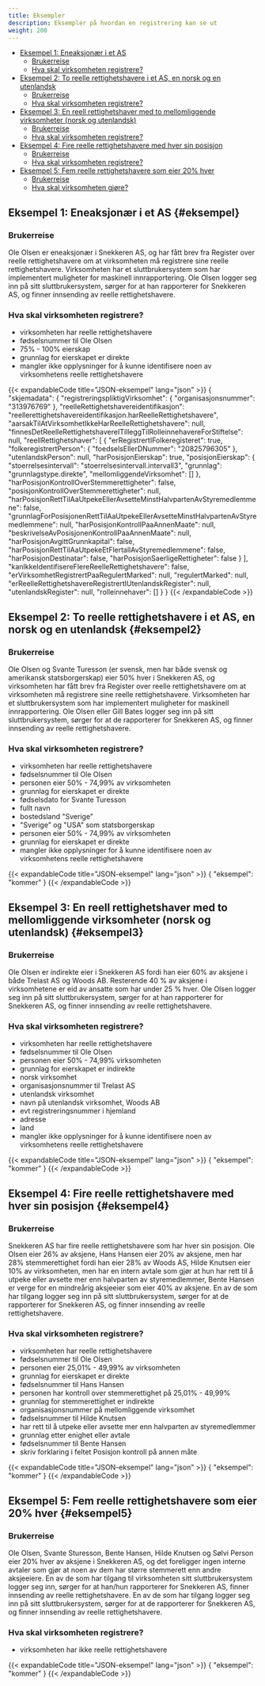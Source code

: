 ```yaml
---
title: Eksempler
description: Eksempler på hvordan en registrering kan se ut
weight: 200
---
```


<!-- TOC -->
  * [Eksempel 1: Eneaksjonær i et AS](#eksempel)
    * [Brukerreise](#brukerreise)
    * [Hva skal virksomheten registrere?](#hva-skal-virksomheten-registrere)
  * [Eksempel 2: To reelle rettighetshavere i et AS, en norsk og en utenlandsk](#eksempel2)
    * [Brukerreise](#brukerreise-1)
    * [Hva skal virksomheten registrere?](#hva-skal-virksomheten-registrere-1)
  * [Eksempel 3: En reell rettighetshaver med to mellomliggende virksomheter (norsk og utenlandsk)](#eksempel3)
    * [Brukerreise](#brukerreise-2)
    * [Hva skal virksomheten registrere?](#hva-skal-virksomheten-registrere-2)
  * [Eksempel 4: Fire reelle rettighetshavere med hver sin posisjon](#eksempel4)
    * [Brukerreise](#brukerreise-3)
    * [Hva skal virksomheten registrere?](#hva-skal-virksomheten-registrere-3)
  * [Eksempel 5: Fem reelle rettighetshavere som eier 20% hver](#eksempel5)
    * [Brukerreise](#brukerreise-4)
    * [Hva skal virksomheten gjøre?](#hva-skal-virksomheten-registrere-4)
<!-- TOC -->

## Eksempel 1: Eneaksjonær i et AS {#eksempel}

### Brukerreise

Ole Olsen er eneaksjonær i Snekkeren AS, og har fått brev fra Register over reelle rettighetshavere om at virksomheten må registrere sine reelle rettighetshavere. Virksomheten har et sluttbrukersystem som har implementert muligheter for maskinell innrapportering. Ole Olsen logger seg inn på sitt sluttbrukersystem, sørger for at han rapporterer for Snekkeren AS, og finner innsending av reelle rettighetshavere.

### Hva skal virksomheten registrere?

* virksomheten har reelle rettighetshavere
* fødselsnummer til Ole Olsen
* 75% - 100% eierskap
* grunnlag for eierskapet er direkte
* mangler ikke opplysninger for å kunne identifisere noen av virksomhetens reelle rettighetshavere

{{< expandableCode title="JSON-eksempel" lang="json" >}}
{
  "skjemadata": {
    "registreringspliktigVirksomhet": {
      "organisasjonsnummer": "313976769"
    },
    "reelleRettighetshavereidentifikasjon": "reellerettighetshavereidentifikasjon.harReelleRettighetshavere",
    "aarsakTilAtVirksomhetIkkeHarReelleRettighetshavere": null,
    "finnesDetReelleRettighetshavereITilleggTilRolleinnehavereForStiftelse": null,
    "reellRettighetshaver": [
      {
        "erRegistrertIFolkeregisteret": true,
        "folkeregistrertPerson": {
          "foedselsEllerDNummer": "20825796305"
        },
        "utenlandskPerson": null,
        "harPosisjonEierskap": true,
        "posisjonEierskap": {
          "stoerrelsesintervall": "stoerrelsesintervall.intervall3",
          "grunnlag": "grunnlagstype.direkte",
          "mellomliggendeVirksomhet": []
        },
        "harPosisjonKontrollOverStemmerettigheter": false,
        "posisjonKontrollOverStemmerettigheter": null,
        "harPosisjonRettTilAaUtpekeEllerAvsetteMinstHalvpartenAvStyremedlemmene": false,
        "grunnlagForPosisjonenRettTilAaUtpekeEllerAvsetteMinstHalvpartenAvStyremedlemmene": null,
        "harPosisjonKontrollPaaAnnenMaate": null,
        "beskrivelseAvPosisjonenKontrollPaaAnnenMaate": null,
        "harPosisjonAvgittGrunnkapital": false,
        "harPosisjonRettTilAaUtpekeEtFlertallAvStyremedlemmene": false,
        "harPosisjonDestinatar": false,
        "harPosisjonSaerligeRettigheter": false
      }
    ],
    "kanIkkeIdentifisereFlereReelleRettighetshavere": false,
    "erVirksomhetRegistrertPaaRegulertMarked": null,
    "regulertMarked": null,
    "erReelleRettighetshavereRegistrertIUtenlandskRegister": null,
    "utenlandskRegister": null,
    "rolleinnehaver": []
  }
}
{{< /expandableCode >}}

## Eksempel 2: To reelle rettighetshavere i et AS, en norsk og en utenlandsk {#eksempel2}

### Brukerreise
Ole Olsen og Svante Turesson (er svensk, men har både svensk og amerikansk statsborgerskap) eier 50% hver i Snekkeren AS, og virksomheten har fått brev fra Register over reelle rettighetshavere om at virksomheten må registrere sine reelle rettighetshavere. Virksomheten har et sluttbrukersystem som har implementert muligheter for maskinell innrapportering. Ole Olsen eller Gill Bates logger seg inn på sitt sluttbrukersystem, sørger for at de rapporterer for Snekkeren AS, og finner innsending av reelle rettighetshavere.

### Hva skal virksomheten registrere?

* virksomheten har reelle rettighetshavere
* fødselsnummer til Ole Olsen
* personen eier 50% - 74,99% av virksomheten
* grunnlag for eierskapet er direkte
* fødselsdato for Svante Turesson
* fullt navn
* bostedsland "Sverige"
* "Sverige" og "USA" som statsborgerskap
* personen eier 50% - 74,99% av virksomheten
* grunnlag for eierskapet er direkte
* mangler ikke opplysninger for å kunne identifisere noen av virksomhetens reelle rettighetshavere

{{< expandableCode title="JSON-eksempel" lang="json" >}}
{
    "eksempel": "kommer"
}
{{< /expandableCode >}}

## Eksempel 3: En reell rettighetshaver med to mellomliggende virksomheter (norsk og utenlandsk) {#eksempel3}

### Brukerreise
Ole Olsen er indirekte eier i Snekkeren AS fordi han eier 60% av aksjene i både Trelast AS og Woods AB. Resterende 40 % av aksjene i virksomhetene er eid av ansatte som har under 25 % hver. Ole Olsen logger seg inn på sitt sluttbrukersystem, sørger for at han rapporterer for Snekkeren AS, og finner innsending av reelle rettighetshavere.

### Hva skal virksomheten registrere?

* virksomheten har reelle rettighetshavere
* fødselsnummer til Ole Olsen
* personen eier 50% - 74,99% virksomheten
* grunnlag for eierskapet er indirekte
* norsk virksomhet
* organisasjonsnummer til Trelast AS
* utenlandsk virksomhet
* navn på utenlandsk  virksomhet, Woods AB
* evt registreringsnummer i hjemland
* adresse
* land
* mangler ikke opplysninger for å kunne identifisere noen av virksomhetens reelle rettighetshavere

{{< expandableCode title="JSON-eksempel" lang="json" >}}
{
    "eksempel": "kommer"
}
{{< /expandableCode >}}


## Eksempel 4: Fire reelle rettighetshavere med hver sin posisjon {#eksempel4}

### Brukerreise
Snekkeren AS har fire reelle rettighetshavere som har hver sin posisjon. Ole Olsen eier 26% av aksjene, Hans Hansen eier 20% av aksjene, men har 28% stemmerettighet fordi han eier 28% av Woods AS, Hilde Knutsen eier 10% av virksomheten, men har en intern avtale som gjør at hun har rett til å utpeke eller avsette mer enn halvparten av styremedlemmer, Bente Hansen er verge for en mindreårig aksjeeier som eier 40% av aksjene. En av de som har tilgang logger seg inn på sitt sluttbrukersystem, sørger for at de rapporterer for Snekkeren AS, og finner innsending av reelle rettighetshavere.

### Hva skal virksomheten registrere?

* virksomheten har reelle rettighetshavere
* fødselsnummer til Ole Olsen
* personen eier 25,01% - 49,99% av virksomheten
* grunnlag for eierskapet er direkte
* fødselsnummer til Hans Hansen
* personen har kontroll over stemmerettighet på 25,01% - 49,99%
* grunnlag for stemmerettighet er indirekte
* organisasjonsnummer på mellomliggende virksomhet
* fødselsnummer til Hilde Knutsen
* har rett til å utpeke eller avsette mer enn halvparten av styremedlemmer
* grunnlag etter enighet eller avtale
* fødselsnummer til Bente Hansen
* skriv forklaring i feltet Posisjon kontroll på annen måte

{{< expandableCode title="JSON-eksempel" lang="json" >}}
{
    "eksempel": "kommer"
}
{{< /expandableCode >}}


## Eksempel 5: Fem reelle rettighetshavere som eier 20% hver {#eksempel5}
### Brukerreise
Ole Olsen, Svante Sturesson, Bente Hansen, Hilde Knutsen og Sølvi Person eier 20% hver av aksjene i Snekkeren AS, og det foreligger ingen interne avtaler som gjør at noen av dem har større stemmerett enn andre aksjeeiere. En av de som har tilgang til virksomheten sitt sluttbrukersystem logger seg inn, sørger for at han/hun rapporterer for Snekkeren AS, finner innsending av reelle rettighetshavere. En av de som har tilgang logger seg inn på sitt sluttbrukersystem, sørger for at de rapporterer for Snekkeren AS, og finner innsending av reelle rettighetshavere.

### Hva skal virksomheten registrere?
* virksomheten har ikke reelle rettighetshavere

{{< expandableCode title="JSON-eksempel" lang="json" >}}
{
    "eksempel": "kommer"
}
{{< /expandableCode >}}